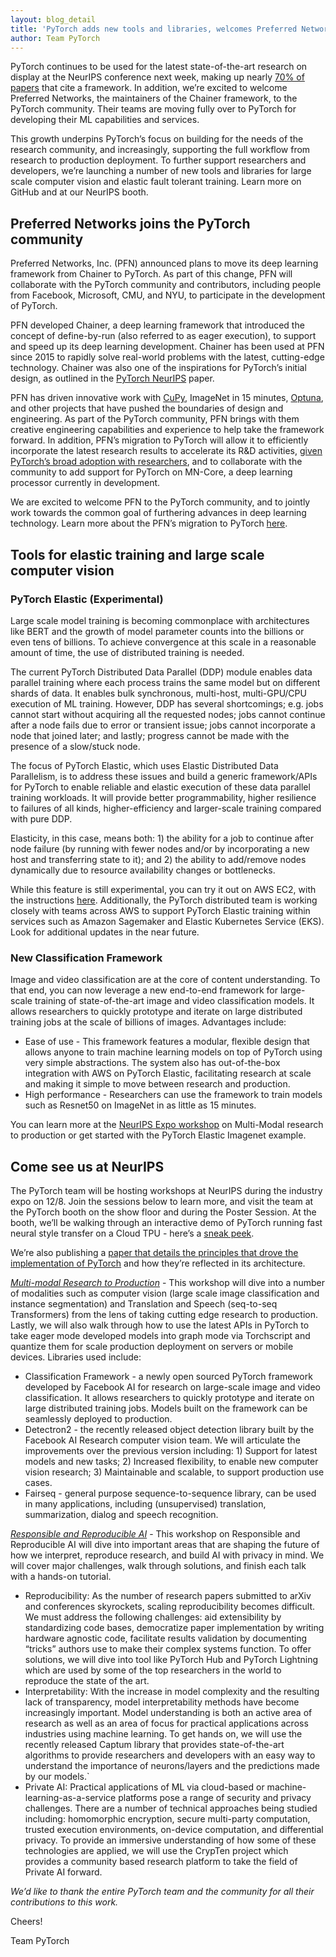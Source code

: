 ```yaml
---
layout: blog_detail
title: 'PyTorch adds new tools and libraries, welcomes Preferred Networks to its community'
author: Team PyTorch
---
```


PyTorch continues to be used for the latest state-of-the-art research on display at the NeurIPS conference next week, making up nearly [70% of papers](https://chillee.github.io/pytorch-vs-tensorflow/) that cite a framework. In addition, we’re excited to welcome Preferred Networks, the maintainers of the Chainer framework, to the PyTorch community. Their teams are moving fully over to PyTorch for developing their ML capabilities and services.

This growth underpins PyTorch’s focus on building for the needs of the research community, and increasingly, supporting the full workflow from research to production deployment. To further support researchers and developers, we’re launching a number of new tools and libraries for large scale computer vision and elastic fault tolerant training. Learn more on GitHub and at our NeurIPS booth.

## Preferred Networks joins the PyTorch community

Preferred Networks, Inc. (PFN) announced plans to move its deep learning framework from Chainer to PyTorch. As part of this change, PFN will collaborate with the PyTorch community and contributors, including people from Facebook, Microsoft, CMU, and NYU, to participate in the development of PyTorch.

PFN developed Chainer, a deep learning framework that introduced the concept of define-by-run (also referred to as eager execution), to support and speed up its deep learning development. Chainer has been used at PFN since 2015 to rapidly solve real-world problems with the latest, cutting-edge technology. Chainer was also one of the inspirations for PyTorch’s initial design, as outlined in the [PyTorch NeurIPS](https://papers.nips.cc/paper/9015-pytorch-an-imperative-style-high-performance-deep-learning-library) paper.

PFN has driven innovative work with [CuPy](https://cupy.chainer.org/), ImageNet in 15 minutes, [Optuna](https://optuna.org/), and other projects that have pushed the boundaries of design and engineering. As part of the PyTorch community, PFN brings with them creative engineering capabilities and experience to help take the framework forward. In addition, PFN’s migration to PyTorch will allow it to efficiently incorporate the latest research results to accelerate its R&D activities, [given PyTorch’s broad adoption with researchers](https://thegradient.pub/state-of-ml-frameworks-2019-pytorch-dominates-research-tensorflow-dominates-industry/), and to collaborate with the community to add support for PyTorch on MN-Core, a deep learning processor currently in development.

We are excited to welcome PFN to the PyTorch community, and to jointly work towards the common goal of furthering advances in deep learning technology. Learn more about the PFN’s migration to PyTorch [here](https://preferred.jp/en/news/pr20191205/).

## Tools for elastic training and large scale computer vision

### PyTorch Elastic (Experimental)

Large scale model training is becoming commonplace with architectures like BERT and the growth of model parameter counts into the billions or even tens of billions. To achieve convergence at this scale in a reasonable amount of time, the use of distributed training is needed.

The current PyTorch Distributed Data Parallel (DDP) module enables data parallel training where each process trains the same model but on different shards of data. It enables bulk synchronous, multi-host, multi-GPU/CPU execution of ML training. However, DDP has several shortcomings; e.g. jobs cannot start without acquiring all the requested nodes; jobs cannot continue after a node fails due to error or transient issue; jobs cannot incorporate a node that joined later; and lastly; progress cannot be made with the presence of a slow/stuck node.

The focus of PyTorch Elastic, which uses Elastic Distributed Data Parallelism, is to address these issues and build a generic framework/APIs for PyTorch to enable reliable and elastic execution of these data parallel training workloads. It will provide better programmability, higher resilience to failures of all kinds, higher-efficiency and larger-scale training compared with pure DDP.

Elasticity, in this case, means both: 1) the ability for a job to continue after node failure (by running with fewer nodes and/or by incorporating a new host and transferring state to it); and 2) the ability to add/remove nodes dynamically due to resource availability changes or bottlenecks.

While this feature is still experimental, you can try it out on AWS EC2, with the instructions [here](https://github.com/pytorch/elastic/tree/master/aws). Additionally, the PyTorch distributed team is working closely with teams across AWS to support PyTorch Elastic training within services such as Amazon Sagemaker and Elastic Kubernetes Service (EKS). Look for additional updates in the near future.

### New Classification Framework

Image and video classification are at the core of content understanding. To that end, you can now leverage a new end-to-end framework for large-scale training of state-of-the-art image and video classification models. It allows researchers to quickly prototype and iterate on large distributed training jobs at the scale of billions of images. Advantages include:

* Ease of use - This framework features a modular, flexible design that allows anyone to train machine learning models on top of PyTorch using very simple abstractions. The system also has out-of-the-box integration with AWS on PyTorch Elastic, facilitating research at scale and making it simple to move between research and production.
* High performance - Researchers can use the framework to train models such as Resnet50 on ImageNet in as little as 15 minutes.

You can learn more at the [NeurIPS Expo workshop](https://nips.cc/ExpoConferences/2019/schedule?workshop_id=16) on Multi-Modal research to production or get started with the PyTorch Elastic Imagenet example.

## Come see us at NeurIPS

The PyTorch team will be hosting workshops at NeurIPS during the industry expo on 12/8. Join the sessions below to learn more, and visit the team at the PyTorch booth on the show floor and during the Poster Session. At the booth, we’ll be walking through an interactive demo of PyTorch running fast neural style transfer on a Cloud TPU - here’s a [sneak peek](https://colab.research.google.com/github/pytorch/xla/blob/master/contrib/colab/style_transfer_inference-xrt-1-15.ipynb).

We’re also publishing a [paper that details the principles that drove the implementation of PyTorch](https://papers.nips.cc/paper/9015-pytorch-an-imperative-style-high-performance-deep-learning-library) and how they’re reflected in its architecture.

*[Multi-modal Research to Production](https://nips.cc/ExpoConferences/2019/schedule?workshop_id=16)* - This workshop will dive into a number of modalities such as computer vision (large scale image classification and instance segmentation) and Translation and Speech (seq-to-seq Transformers) from the lens of taking cutting edge research to production. Lastly, we will also walk through how to use the latest APIs in PyTorch to take eager mode developed models into graph mode via Torchscript and quantize them for scale production deployment on servers or mobile devices. Libraries used include:

* Classification Framework - a newly open sourced PyTorch framework developed by Facebook AI for research on large-scale image and video classification. It allows researchers to quickly prototype and iterate on large distributed training jobs. Models built on the framework can be seamlessly deployed to production.
* Detectron2 - the recently released object detection library built by the Facebook AI Research computer vision team. We will articulate the improvements over the previous version including: 1) Support for latest models and new tasks; 2) Increased flexibility, to enable new computer vision research; 3) Maintainable and scalable, to support production use cases.
* Fairseq - general purpose sequence-to-sequence library, can be used in many applications, including (unsupervised) translation, summarization, dialog and speech recognition.

*[Responsible and Reproducible AI](https://nips.cc/ExpoConferences/2019/schedule?workshop_id=14)* - This workshop on Responsible and Reproducible AI will dive into important areas that are shaping the future of how we interpret, reproduce research, and build AI with privacy in mind. We will cover major challenges, walk through solutions, and finish each talk with a hands-on tutorial.

* Reproducibility: As the number of research papers submitted to arXiv and conferences skyrockets, scaling reproducibility becomes difficult. We must address the following challenges: aid extensibility by standardizing code bases, democratize paper implementation by writing hardware agnostic code, facilitate results validation by documenting “tricks” authors use to make their complex systems function. To offer solutions, we will dive into tool like PyTorch Hub and PyTorch Lightning which are used by some of the top researchers in the world to reproduce the state of the art.
* Interpretability: With the increase in model complexity and the resulting lack of transparency, model interpretability methods have become increasingly important. Model understanding is both an active area of research as well as an area of focus for practical applications across industries using machine learning. To get hands on, we will use the recently released Captum library that provides state-of-the-art algorithms to provide researchers and developers with an easy way to understand the importance of neurons/layers and the predictions made by our models.`
* Private AI: Practical applications of ML via cloud-based or machine-learning-as-a-service platforms pose a range of security and privacy challenges. There are a number of technical approaches being studied including: homomorphic encryption, secure multi-party computation, trusted execution environments, on-device computation, and differential privacy. To provide an immersive understanding of how some of these technologies are applied, we will use the CrypTen project which provides a community based research platform to take the field of Private AI forward.

*We’d like to thank the entire PyTorch team and the community for all their contributions to this work.*

Cheers!

Team PyTorch
